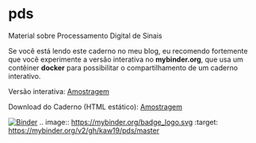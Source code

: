 # pds
Material sobre Processamento Digital de Sinais

Se você está lendo este caderno no meu blog, eu recomendo fortemente que você experimente a versão interativa no **mybinder.org**, que usa um contêiner **docker** para possibilitar o compartilhamento de um caderno interativo.

Versão interativa: <a href="https://mybinder.org/v2/gh/kaw19/master?filepath=%2Fpds%2FAmostragem.ipynb">Amostragem</a>

Download do Caderno (HTML estático): <a href="https://github.com/kaw19/pds/Amostragem.ipynb">Amostragem</a>

[![Binder](https://mybinder.org/badge_logo.svg)](https://mybinder.org/v2/gh/kaw19/pds/master)
.. image:: https://mybinder.org/badge_logo.svg
 :target: https://mybinder.org/v2/gh/kaw19/pds/master
